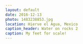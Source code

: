 ```yaml
---
layout: default
date: 2016-12-13
photo: 1483238853.jpg
location: Hierve el Agua, Mexico
caption_header: Water on rocks 2
caption: My feet for scale!
---
```

